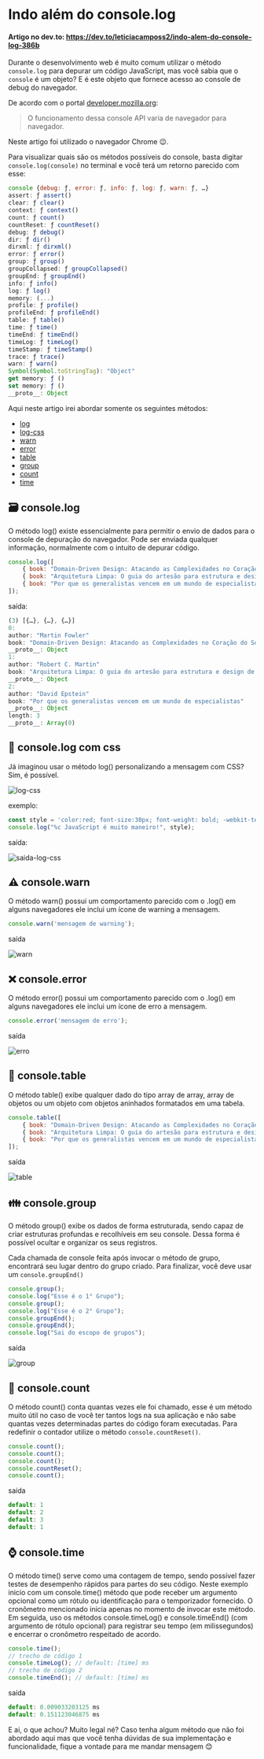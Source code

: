 # Indo além do console.log 
#### Artigo no dev.to: https://dev.to/leticiacamposs2/indo-alem-do-console-log-386b

Durante o desenvolvimento web é muito comum utilizar o método `console.log` para depurar um código JavaScript, mas você sabia que o `console` é um objeto? E é este objeto que fornece acesso ao console de debug do navegador. 

De acordo com o portal  [developer.mozilla.org](developer.mozilla.org):

> O funcionamento dessa console API varia de navegador para navegador.

Neste artigo foi utilizado o navegador Chrome  😉.

Para visualizar quais são os métodos possíveis do console, basta digitar `console.log(console)` no terminal e você terá um retorno parecido com esse:

```javascript
console {debug: ƒ, error: ƒ, info: ƒ, log: ƒ, warn: ƒ, …}
assert: ƒ assert()
clear: ƒ clear()
context: ƒ context()
count: ƒ count()
countReset: ƒ countReset()
debug: ƒ debug()
dir: ƒ dir()
dirxml: ƒ dirxml()
error: ƒ error()
group: ƒ group()
groupCollapsed: ƒ groupCollapsed()
groupEnd: ƒ groupEnd()
info: ƒ info()
log: ƒ log()
memory: (...)
profile: ƒ profile()
profileEnd: ƒ profileEnd()
table: ƒ table()
time: ƒ time()
timeEnd: ƒ timeEnd()
timeLog: ƒ timeLog()
timeStamp: ƒ timeStamp()
trace: ƒ trace()
warn: ƒ warn()
Symbol(Symbol.toStringTag): "Object"
get memory: ƒ ()
set memory: ƒ ()
__proto__: Object
```

Aqui neste artigo irei abordar somente os seguintes métodos:
- [log](#log)
- [log-css](#log-css)
- [warn](#warn)
- [error](#error)
- [table](#table)
- [group](#group)
- [count](#count)
- [time](#time)

## 🗃️ console.log <a id="log"></a>

O método log() existe essencialmente para permitir o envio de dados para o console de depuração do navegador. Pode ser enviada qualquer informação, normalmente com o intuito de depurar código.

```javascript
console.log([
    { book: "Domain-Driven Design: Atacando as Complexidades no Coração do Software", author: "Martin Fowler" }, 
    { book: "Arquitetura Limpa: O guia do artesão para estrutura e design de software", author: "Robert C. Martin" },
    { book: "Por que os generalistas vencem em um mundo de especialistas", author: "David Epstein" }
]);
```

saída:

```javascript
(3) [{…}, {…}, {…}]
0:
author: "Martin Fowler"
book: "Domain-Driven Design: Atacando as Complexidades no Coração do Software"
__proto__: Object
1:
author: "Robert C. Martin"
book: "Arquitetura Limpa: O guia do artesão para estrutura e design de software"
__proto__: Object
2:
author: "David Epstein"
book: "Por que os generalistas vencem em um mundo de especialistas"
__proto__: Object
length: 3
__proto__: Array(0)
```

## 🎨 console.log com css <a id="log-css"></a>

Já imaginou usar o método log() personalizando a mensagem com CSS? Sim, é possível.

![log-css](https://media.giphy.com/media/5BYvjhtjsQdoyx9JT9/giphy.gif)

exemplo:

```javascript
const style = 'color:red; font-size:30px; font-weight: bold; -webkit-text-stroke: 1px black;'
console.log("%c JavaScript é muito maneiro!", style);
```

saída:

![saida-log-css](https://dev-to-uploads.s3.amazonaws.com/uploads/articles/b8rp3whrh1nphl8sto47.png)

## ⚠️ console.warn <a id="warn"></a>

O método warn() possui um comportamento parecido com o .log() em alguns navegadores ele inclui um ícone de warning a mensagem.

```javascript
console.warn('mensagem de warning');
```
saída

![warn](https://dev-to-uploads.s3.amazonaws.com/uploads/articles/65890p2veuushj8calev.PNG)

## ❌ console.error <a id="error"></a>

O método error() possui um comportamento parecido com o .log() em alguns navegadores ele inclui um ícone de erro a mensagem.

```javascript
console.error('mensagem de erro');
```
saída

![erro](https://dev-to-uploads.s3.amazonaws.com/uploads/articles/z8owoibiaqp8j1qqqwxx.PNG)

## 📑 console.table <a id="table"></a>

O método table() exibe qualquer dado do tipo array de array, array de objetos ou um objeto com objetos aninhados formatados em uma tabela.

```javascript
console.table([
    { book: "Domain-Driven Design: Atacando as Complexidades no Coração do Software", author: "Martin Fowler" }, 
    { book: "Arquitetura Limpa: O guia do artesão para estrutura e design de software", author: "Robert C. Martin" },
    { book: "Por que os generalistas vencem em um mundo de especialistas", author: "David Epstein" }
]);
```

saída

![table](https://dev-to-uploads.s3.amazonaws.com/uploads/articles/hl3kpvc4g5a25ucbepvb.PNG)

## 👪 console.group <a id="group"></a>

O método group() exibe os dados de forma estruturada, sendo capaz de criar estruturas profundas e recolhíveis em seu console. Dessa forma é possível ocultar e organizar os seus registros. 

Cada chamada de console feita após invocar o método de grupo, encontrará seu lugar dentro do grupo criado. Para finalizar, você deve usar um `console.groupEnd()`

```javascript
console.group();
console.log("Esse é o 1° Grupo");
console.group();
console.log("Esse é o 2° Grupo");
console.groupEnd();
console.groupEnd();
console.log("Sai do escopo de grupos");
```

saída

![group](https://dev-to-uploads.s3.amazonaws.com/uploads/articles/vtk7r2f6bkyzs74cjb4j.PNG)

## 🧮 console.count <a id="count"></a>

O método count() conta quantas vezes ele foi chamado, esse é um método muito útil no caso de você ter tantos logs na sua aplicação e não sabe quantas vezes determinadas partes do código foram executadas. Para redefinir o contador utilize o método `console.countReset()`.

```javascript
console.count();
console.count();
console.count();
console.countReset();
console.count();
```

saída

```javascript
default: 1
default: 2
default: 3
default: 1
```

## ⌚ console.time <a id="time"></a>

O método time() serve como uma contagem de tempo, sendo possível fazer testes de desempenho rápidos para partes do seu código. Neste exemplo inicio com um console.time() método que pode receber um argumento opcional como um rótulo ou identificação para o temporizador fornecido. O cronômetro mencionado inicia apenas no momento de invocar este método. Em seguida, uso os métodos console.timeLog() e console.timeEnd() (com argumento de rótulo opcional) para registrar seu tempo (em milissegundos) e encerrar o cronômetro respeitado de acordo.

```javascript
console.time();
// trecho de código 1
console.timeLog(); // default: [time] ms
// trecho de código 2
console.timeEnd(); // default: [time] ms
```

saída

```javascript
default: 0.009033203125 ms
default: 0.151123046875 ms
```

E ai, o que achou? Muito legal né? Caso tenha algum método que não foi abordado aqui mas que você tenha dúvidas de sua implementação e funcionalidade, fique a vontade para me mandar mensagem 😊
